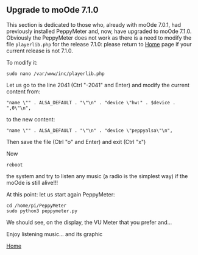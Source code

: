## Upgrade to moOde 7.1.0
This section is dedicated to those who, already with moOde 7.0.1, had previously installed PeppyMeter and, now, have upgraded to moOde 7.1.0. Obviously the PeppyMeter does not work as there is a need to modify the file ````playerlib.php```` for the release 7.1.0: please return to [Home](https://github.com/FdeAlexa/PeppyMeter_and_moOde/blob/main/README.md) page if your current release is not 7.1.0.

To modify it:
```
sudo nano /var/www/inc/playerlib.php
```
Let us go to the line 2041 (Ctrl "-2041" and Enter)
and modify the current content from:
```
"name \"" . ALSA_DEFAULT . "\"\n" . "device \"hw:" . $device . ",0\"\n",
```
to the new content:
```
"name \"" . ALSA_DEFAULT . "\"\n" . "device \"peppyalsa\"\n",
```
Then save the file (Ctrl "o" and Enter)
and exit (Ctrl "x")

Now 
```
reboot
```
the system and try to listen any music (a radio is the simplest way) if the moOde is still alive!!! 

At this point: let us start again PeppyMeter:
```
cd /home/pi/PeppyMeter
sudo python3 peppymeter.py
```
We should see, on the display, the VU Meter that you prefer and...

Enjoy listening music... and its graphic

[Home](https://github.com/FdeAlexa/PeppyMeter_and_moOde/blob/main/README.md)
